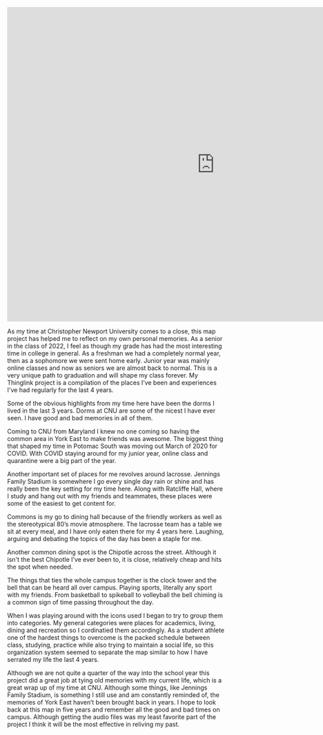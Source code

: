 <iframe width="960" height="729.2193308550186" data-original-width="1614" data-original-height="1226" src="https://www.thinglink.com/card/1496583060047527939" type="text/html" frameborder="0" webkitallowfullscreen mozallowfullscreen allowfullscreen scrolling="no"></iframe><script async src="//cdn.thinglink.me/jse/responsive.js"></script>

As my time at Christopher Newport University comes to a close, this map project has helped me to reflect on my own personal memories. As a senior in the class of 2022, I feel as though my grade has had the most interesting time in college in general. As a freshman we had a completely normal year, then as a sophomore we were sent home early. Junior year was mainly online classes and now as seniors we are almost back to normal. This is a very unique path to graduation and will shape my class forever. My Thinglink project is a compilation of the places I’ve been and experiences I've had regularly for the last 4 years.

Some of the obvious highlights from my time here have been the dorms I lived in the last 3 years. Dorms at CNU are some of the nicest I have ever seen. I have good and bad memories in all of them. 

Coming to CNU from Maryland I knew no one coming so having the common area in York East to make friends was awesome. The biggest thing that shaped my time in Potomac South was moving out March  of 2020 for COVID. With COVID staying around for my junior year, online class and quarantine were a big part of the year.

Another important set of places for me revolves around lacrosse. Jennings Family Stadium is somewhere I go every single day rain or shine and has really been the key setting for my time here. Along with Ratcliffe Hall, where I study and hang out with my friends and teammates, these places were some of the easiest to get content for.

Commons is my go to dining hall because of the friendly workers as well as the stereotypical 80’s movie atmosphere. The lacrosse team has a table we sit at every meal, and I have only eaten there for my 4 years here. Laughing, arguing and debating the topics of the day has been a staple for me. 

Another common dining spot is the Chipotle across the street. Although it isn't the best Chipotle I’ve ever been to, it is close, relatively cheap and hits the spot when needed. 

The things that ties the whole campus together is the clock tower and the bell that can be heard all over campus. Playing sports, literally any sport with my friends. From basketball to spikeball to volleyball the bell chiming is a common sign of time passing throughout the day. 

When I was playing around with the icons used I began to try to group them into categories. My general categories were places for academics, living, dining and recreation so I cordinatied them accordingly. As a student athlete one of the hardest things to overcome is the packed schedule between class, studying, practice while also trying to maintain a social life, so this organization system seemed to separate the map similar to how I have serrated my life the last 4 years. 

Although we are not quite a quarter of the way into the school year this project did a great job at tying old memories with my current life, which is a great wrap up of my time at CNU. Although some things, like Jennings Family Stadium, is something I still use and am constantly reminded of, the memories of York East haven’t been brought back in years. I hope to look back at this map in five years and remember all the good and bad times on campus. Although getting the audio files was my least favorite part of the project I think it will be the most effective in reliving my past.

